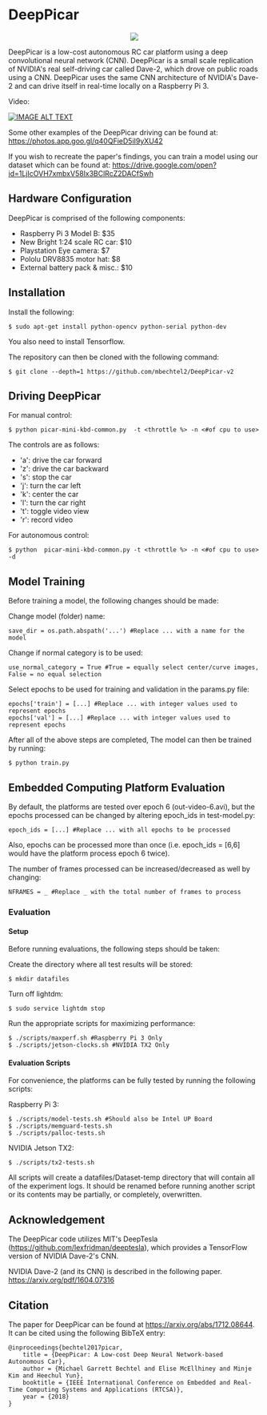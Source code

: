 # DeepPicar

<p align="center"><img src="https://github.com/mbechtel2/DeepPicar-v2/blob/master/images/DeepPicar_platform.jpg"/></p>

DeepPicar is a low-cost autonomous RC car platform using a deep
convolutional neural network (CNN). DeepPicar is a small scale replication
of NVIDIA's real self-driving car called Dave-2, which drove on public
roads using a CNN. DeepPicar uses the same CNN architecture of NVIDIA's
Dave-2 and can drive itself in real-time locally on a Raspberry Pi 3.

Video:

[![IMAGE ALT TEXT](http://img.youtube.com/vi/SrS5iQV2Pfo/0.jpg)](http://www.youtube.com/watch?v=SrS5iQV2Pfo "DeepPicar_Video")

Some other examples of the DeepPicar driving can be found at: https://photos.app.goo.gl/q40QFieD5iI9yXU42

If you wish to recreate the paper's findings, you can train a model using our dataset which can be found at:
https://drive.google.com/open?id=1LjIcOVH7xmbxV58lx3BClRcZ2DACfSwh

## Hardware Configuration
DeepPicar is comprised of the following components:

* Raspberry Pi 3 Model B: $35
* New Bright 1:24 scale RC car: $10
* Playstation Eye camera: $7
* Pololu DRV8835 motor hat: $8
* External battery pack & misc.: $10

## Installation

Install the following:

	$ sudo apt-get install python-opencv python-serial python-dev

You also need to install Tensorflow.

The repository can then be cloned with the following command:

	$ git clone --depth=1 https://github.com/mbechtel2/DeepPicar-v2


## Driving DeepPicar
For manual control:

	$ python picar-mini-kbd-common.py  -t <throttle %> -n <#of cpu to use>

The controls are as follows:
* 'a': drive the car forward
* 'z': drive the car backward
* 's': stop the car
* 'j': turn the car left
* 'k': center the car
* 'l': turn the car right
* 't': toggle video view
* 'r': record video

For autonomous control:

	$ python  picar-mini-kbd-common.py -t <throttle %> -n <#of cpu to use> -d

## Model Training
Before training a model, the following changes should be made:

Change model (folder) name:

	save_dir = os.path.abspath('...') #Replace ... with a name for the model

Change if normal category is to be used:

	use_normal_category = True #True = equally select center/curve images, False = no equal selection

Select epochs to be used for training and validation in the params.py file:

	epochs['train'] = [...] #Replace ... with integer values used to represent epochs  
	epochs['val'] = [...] #Replace ... with integer values used to represent epochs

After all of the above steps are completed, The model can then be trained
by running:

	$ python train.py

## Embedded Computing Platform Evaluation
By default, the platforms are tested over epoch 6 (out-video-6.avi), but
the epochs processed can be changed by altering epoch_ids in test-model.py:

	epoch_ids = [...] #Replace ... with all epochs to be processed

Also, epochs can be processed more than once (i.e. epoch_ids = [6,6] would
have the platform process epoch 6 twice).

The number of frames processed can be increased/decreased as well by
changing:

	NFRAMES = _ #Replace _ with the total number of frames to process

### Evaluation

#### Setup

Before running evaluations, the following steps should be taken:

Create the directory where all test results will be stored:

	$ mkdir datafiles

Turn off lightdm:

	$ sudo service lightdm stop

Run the appropriate scripts for maximizing performance:

	$ ./scripts/maxperf.sh #Raspberry Pi 3 Only
	$ ./scripts/jetson-clocks.sh #NVIDIA TX2 Only

#### Evaluation Scripts

For convenience, the platforms can be fully tested by running the following
scripts:

Raspberry Pi 3:

	$ ./scripts/model-tests.sh #Should also be Intel UP Board
	$ ./scripts/memguard-tests.sh
	$ ./scripts/palloc-tests.sh

NVIDIA Jetson TX2:

	$ ./scripts/tx2-tests.sh

All scripts will create a datafiles/Dataset-temp directory that will contain all of the experiment logs. It should be renamed before running another script or its contents may be partially, or completely, overwritten.

## Acknowledgement
The DeepPicar code utilizes MIT's DeepTesla (https://github.com/lexfridman/deeptesla), which provides a TensorFlow version of NVIDIA Dave-2's CNN.

NVIDIA Dave-2 (and its CNN) is described in the following paper.
https://arxiv.org/pdf/1604.07316

## Citation
The paper for DeepPicar can be found at https://arxiv.org/abs/1712.08644. It can be cited using the following BibTeX entry:

	@inproceedings{bechtel2017picar,
		title = {DeepPicar: A Low-cost Deep Neural Network-based Autonomous Car},    
		author = {Michael Garrett Bechtel and Elise McEllhiney and Minje Kim and Heechul Yun},
		booktitle = {IEEE International Conference on Embedded and Real-Time Computing Systems and Applications (RTCSA)},
		year = {2018}
	}
